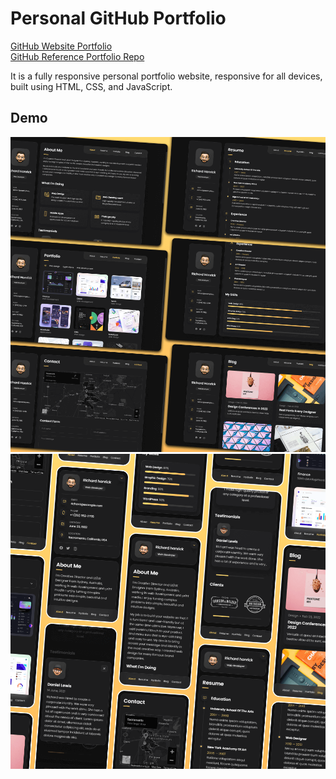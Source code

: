 # Personal GitHub Portfolio

[GitHub Website Portfolio](https://neural-sorcerer.github.io/)<br>
[GitHub Reference Portfolio Repo](https://github.com/codewithsadee/vcard-personal-portfolio)


It is a fully responsive personal portfolio website, responsive for all devices, built using HTML, CSS, and JavaScript.

## Demo

![vCard Desktop Demo](./website-demo-image/desktop.png "Desktop Demo")
![vCard Mobile Demo](./website-demo-image/mobile.png "Mobile Demo")
